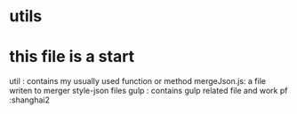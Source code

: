 # utils
# this file is a start

util : contains my usually used function or method
mergeJson.js: a file writen to merger style-json files
gulp : contains gulp related file and work
pf :shanghai2

